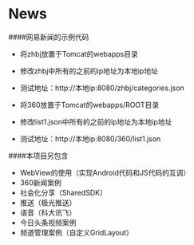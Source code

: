 # News
####网易新闻的示例代码
* 将zhbj放置于Tomcat的webapps目录
* 修改zhbj中所有的之前的ip地址为本地ip地址
* 测试地址：http://本地ip:8080/zhbj/categories.json

* 将360放置于Tomcat的webapps/ROOT目录
* 修改list1.json中所有的之前的ip地址为本地ip地址
* 测试地址：http://本地ip:8080/360/list1.json

####本项目另包含
* WebView的使用（实现Android代码和JS代码的互调）
* 360新闻案例
* 社会化分享（SharedSDK）
* 推送（极光推送）
* 语音（科大讯飞）
* 今日头条视频案例
* 频道管理案例（自定义GridLayout）